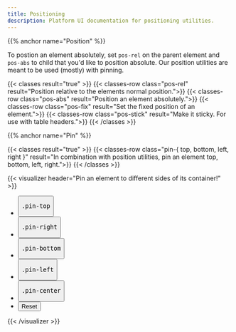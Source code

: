 ```yaml
---
title: Positioning
description: Platform UI documentation for positioning utilities.
---
```


{{% anchor name="Position" %}}

To postion an element absolutely, set `pos-rel` on the parent element and `pos-abs` to child that you'd like to position absolute. Our position utilities are meant to be used (mostly) with pinning.

{{< classes result="true" >}}
{{< classes-row class="pos-rel" result="Position relative to the elements normal position.">}}
{{< classes-row class="pos-abs" result="Position an element absolutely.">}}
{{< classes-row class="pos-fix" result="Set the fixed position of an element.">}}
{{< classes-row class="pos-stick" result="Make it sticky. For use with table headers.">}}
{{< /classes >}}

{{% anchor name="Pin" %}}

{{< classes result="true" >}}
{{< classes-row class="pin-{ top, bottom, left, right }" result="In combination with position utilities, pin an element top, bottom, left, right.">}}
{{< /classes >}}

{{< visualizer header="Pin an element to different sides of its container!" >}}
<div class="actions block">
  <ul class="list">
    <li>
      <button class="button" data-example-elements="pos-abs pin-top">
        <pre>.pin-top</pre>
      </button>
    </li>
    <li>
      <button class="button" data-example-elements="pin-right">
        <pre>.pin-right</pre>
      </button>
    </li>
    <li>
      <button class="button" data-example-elements="pin-bottom">
        <pre>.pin-bottom</pre>
      </button>
    </li>
    <li>
      <button class="button" data-example-elements="pin-left">
        <pre>.pin-left</pre>
      </button>
    </li>
    <li>
      <button class="button" data-example-elements="pin-center">
        <pre>.pin-center</pre>
      </button>
    </li>
    <li>
      <button class="button button--salmon text--white" data-reset="true">
        Reset
      </button>
    </li>
  </ul>
</div>
<div class="results rounded-2 block background--dark p-3 vh-25" data-default-class="pos-rel h-100 w-100">
  <div class="abstract-element background--light-purple border border--color-white pos-abs"></div>
</div>
{{< /visualizer >}}